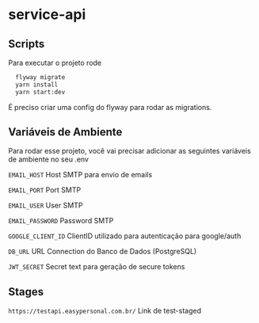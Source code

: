 
# service-api


## Scripts

Para executar o projeto rode

```bash
  flyway migrate
  yarn install
  yarn start:dev
```


É preciso criar uma config do flyway para rodar as migrations.

## Variáveis de Ambiente

Para rodar esse projeto, você vai precisar adicionar as seguintes variáveis de ambiente no seu .env

`EMAIL_HOST` Host SMTP para envio de emails

`EMAIL_PORT` Port SMTP

`EMAIL_USER` User SMTP

`EMAIL_PASSWORD` Password SMTP

`GOOGLE_CLIENT_ID` ClientID utilizado para autenticação para google/auth

`DB_URL` URL Connection do Banco de Dados (PostgreSQL)

`JWT_SECRET` Secret text para geração de secure tokens

## Stages

`https://testapi.easypersonal.com.br/` Link de test-staged